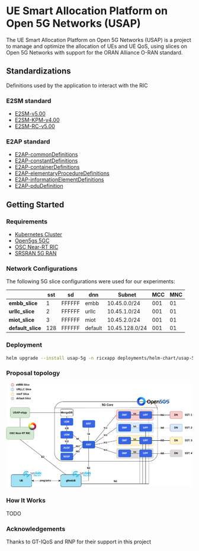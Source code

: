 # UE Smart Allocation Platform on Open 5G Networks (USAP)

The UE Smart Allocation Platform on Open 5G Networks (USAP) is a project to manage and optimize the allocation of UEs and UE QoS, using slices on Open 5G Networks with support for the ORAN Alliance O-RAN standard.

<!-- ## Tutorials

### 5GC

1. [OAI-CN Deployment](docs/oai-cn/oai_cn_deploy.md)
2. [Open5GS-CN Deployment](docs/open5gs-cn/open5gs_deploy.md)

### RAN

1. [OAI-RAN gNB Deployment](docs/oai-ran/gnb_deploy.md)
2. [OAI-RAN NR-UE Deployment](docs/oai-ran/nr_ue_deploy.md)
3. [SRS-RAN 5G gNB + UE Deployment](./docs/srsran/srsran5g_zmq_deploy.md)

### RIC

1. [OSC Near-RT RIC Deployment](docs/osc-ric/osc_nrt_ric_deploy.md) -->

## Standardizations

Definitions used by the application to interact with the RIC

### E2SM standard

- [E2SM-v5.00](usap-e2sm/usap_e2sm/asn1/e2sm/e2sm-v5.00.asn)
- [E2SM-KPM-v4.00](usap-e2sm/usap_e2sm/asn1/e2sm/e2sm-kpm-v4.00.asn)
- [E2SM-RC-v5.00](usap-e2sm/usap_e2sm/asn1/e2sm/e2sm-rc-v5.00.asn)

### E2AP standard

- [E2AP-commonDefinitions](e2ap/asn1/commonDefinitions.asn)
- [E2AP-constantDefinitions](e2ap/asn1/constantDefinitions.asn)
- [E2AP-containerDefinitions](e2ap/asn1/containerDefinitions.asn.asn)
- [E2AP-elementaryProcedureDefinitions](e2ap/asn1/elementaryProcedureDefinitions.asn)
- [E2AP-informationElementDefinitions](e2ap/asn1/informationElementDefinitions.asn)
- [E2AP-pduDefinition](e2ap/asn1/pduDefinition.asn)

<!-- ### 3GPP NG Application Protocol (NGAP) Release 17

- [NGAP-CommonDataTypes](ngap/asn1/rel-18_2/NGAP-CommonDataTypes.asn)
- [NGAP-Constants](ngap/asn1/rel-18_2/NGAP-Constants.asn)
- [NGAP-Containers](ngap/asn1/rel-18_2/NGAP-Containers.asn)
- [NGAP-IEs](ngap/asn1/rel-18_2/NGAP-IEs.asn)
- [NGAP-PDU-Contents](ngap/asn1/rel-18_2/NGAP-PDU-Contents.asn)
- [NGAP-PDU-Descriptions](ngap/asn1/rel-18_2/NGAP-PDU-Descriptions.asn) -->

## Getting Started

### Requirements

- [Kubernetes Cluster](https://github.com/muriloAvlis/k8s-utils/blob/main/docs/cluster_deploy/kubeadm/install.md)
- [Open5gs 5GC](./charts/open5gs/README.md)
- [OSC Near-RT RIC](./docs/osc-ric/osc_nrt_ric_deploy.md)
- [SRSRAN 5G RAN](./docs/srsran/srsran5g_zmq_deploy.md)

### Network Configurations

The following 5G slice configurations were used for our experiments:

|                    | **sst** | **sd** | **dnn** | **Subnet**  | **MCC** | **MNC** |
|--------------------|---------|--------|---------|-------------|---------|---------|
| **embb_slice**     | 1       | FFFFFF | embb    | 10.45.0.0/24 |   001   |   01    |
| **urllc_slice**    | 2       | FFFFFF | urllc   | 10.45.1.0/24 |   001   |   01    |
| **miot_slice**     | 3       | FFFFFF | miot    | 10.45.2.0/24 |   001   |   01    |
| **default_slice**  | 128     | FFFFFF | default | 10.45.128.0/24 |  001   |   01    |

### Deployment

```sh
helm upgrade --install usap-5g -n ricxapp deployments/helm-chart/usap-5g -f deployments/helm-chart/values.yaml --create-namespace
```

### Proposal topology

![proposal-topology-v1](./assets/images/proposal_topology.png)

### How It Works

TODO

### Acknowledgements

Thanks to GT-IQoS and RNP for their support in this project